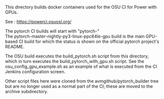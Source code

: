 
This directory builds docker containers used for the OSU CI for Power with GPUs.

See : https://powerci.osuosl.org/

The pytorch CI builds will start with "pytorch-" <br>
The pytorch-master-nightly-py3-linux-ppc64le-gpu build is the main GPU-based CI build
for which the status is shown on the official pytorch project's README.

The OSU build executes the build_pytorch.sh script from this directory, which in turn
executes the build_pytorch_with_gpu.sh script.
See the osu_config_gpu_example.sh as an example of what is executed from the CI Jenkins
configuration screen.

Other script files here were cloned from the avmgithub/pytorch_builder tree but are no longer
used as a normal part of the CI; these are moved to the archive subdirectory.

